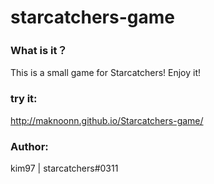 starcatchers-game
=================

### What is it？

This is a small game for Starcatchers! Enjoy it!


### try it:


http://maknoonn.github.io/Starcatchers-game/




### Author:
kim97 | starcatchers#0311
